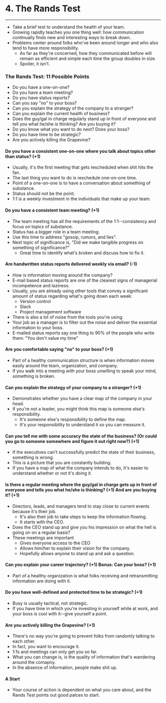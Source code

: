 # 4. The Rands Test
----
- Take a brief test to understand the health of your team.
- Growing rapidly teaches you one thing well: how communication continually finds new and interesting ways to break down.
- Problems center around folks who've been around longer and who also tend to have more responsibility.
  - As far as they're concerned, how they communicated before will remain as efficient and simple each time the group doubles in size.
  - Spoiler, it isn't.

### The Rands Test: 11 Possible Points
- Do you have a one-on-one?
- Do you have a team meeting?
- Do you have status reports?
- Can you say "no" to your boss?
- Can you explain the strategy of the company to a stranger?
- Can you explain the current health of business?
- Does the guy/gal in charge regularly stand up in front of everyone and tell you what he/she is thinking? Are you buying it?
- Do you know what you want to do next? Does your boss?
- Do you have time to be strategic?
- Are you actively killing the Grapevine?

#### Do you have a consistent one-on-one where you talk about topics other than status? (+1)
- Usually, it's the first meeting that gets rescheduled when shit hits the fan.
- The last thing you want to do is reschedule one-on-one time.
- Point of a one-on-one is to have a conversation about something of substance.
- Status should not be the point.
- 1:1 is a weekly investment in the individuals that make up your team.

#### Do you have a consistent team meeting? (+1)
- The team meeting has all the requirements of the 1:1--consistency and focus on topics of substance.
- Status has a bigger role in a team meeting.
- Use this time to address "gossip, rumors, and lies".
- Next topic of significance is, "Did we make tangible progress on something of significance?"
  - Great time to identify what's broken and discuss how to fix it.

#### Are handwritten status reports delivered weekly via email? (-1)
- How is information moving around the company?
- E-mail based status reports are one of the clearest signs of managerial incompetence and laziness.
- Usually, you are already using other tools that convey a significant amount of status regarding what's going down each week:
  - Version control
  - Slack
  - Project management software
- There is also a lot of noise from the tools you're using.
- Your job as a manager is to filter out the noise and deliver the essential information to your boss.
- E-mailed status reports say one thing to 90% of the people who write them: "You don't value my time"

#### Are you comfortable saying "no" to your boss? (+1)
- Part of a healthy communication structure is when information moves easily around the team, organization, and company.
- If you walk into a meeting with your boss unwilling to speak your mind, something is broken.

#### Can you explain the strategy of your company to a stranger? (+1)
- Demonstrates whether you have a clear map of the company in your head.
- If you're not a leader, you might think this map is someone else's responsibility.
  - It's someone else's responsibility to define the map.
  - It's your responsibility to understand it so you can measure it.

#### Can you tell me with some accuracy the state of the business? (Or could you go to someone somewhere and figure it out right now?) (+1)
- If the executives can't successfully predict the state of their business, something is wrong.
- This is a picture that you are constantly building.
- If you have a map of what the company intends to do, it's easier to understand whether or not it's doing it.

#### Is there a regular meeting where the guy/gal in charge gets up in front of everyone and tells you what he/she is thinking? (+1) And are you buying it? (+1)
- Directors, leads, and managers tend to stay close to current events because it's their job.
  - It's also their job to take steps to keep the information flowing.
  - It starts with the CEO.
- Does the CEO stand up and give you his impression on what the hell is going on on a regular basis?
- These meetings are important
  - Gives everyone access to the CEO
  - Allows him/her to explain their vision for the company.
  - Hopefully allows anyone to stand up and ask a question.

#### Can you explain your career trajectory? (+1) Bonus: Can your boss? (+1)
- Part of a healthy organization is what folks receiving and retransmitting information are doing with it.

#### Do you have well-defined and protected time to be strategic? (+1)
- Busy is usually tactical, not strategic.
- If you have time in which you're investing in yourself while at work, and your boss is cool with it--give yourself a point.

#### Are you actively killing the Grapevine? (+1)
- There's no way you're going to prevent folks from randomly talking to each other.
- In fact, you want to encourage it.
- 1:1s and meetings can only get you so far.
- What you can change is, is the quality of information that's wandering around the comapny.
- In the absence of information, people make shit up.

#### A Start
- Your course of action is dependent on what you care about, and the Rands Test points out good palces to start.
